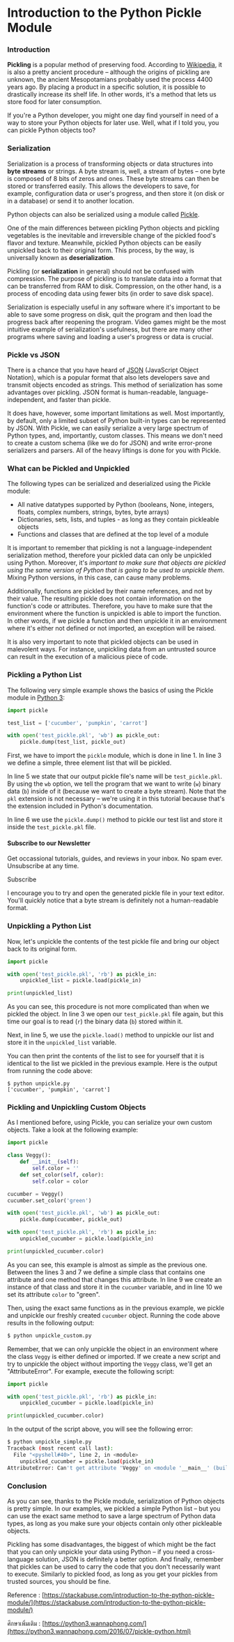 Introduction to the Python Pickle Module
===

### Introduction

**Pickling**  is a popular method of preserving food. According to  [Wikipedia](https://en.wikipedia.org/wiki/Pickling), it is also a pretty ancient procedure – although the origins of pickling are unknown, the ancient Mesopotamians probably used the process 4400 years ago. By placing a product in a specific solution, it is possible to drastically increase its shelf life. In other words, it's a method that lets us store food for later consumption.

If you're a Python developer, you might one day find yourself in need of a way to store your Python objects for later use. Well, what if I told you, you can pickle Python objects too?

### Serialization

Serialization is a process of transforming objects or data structures into  **byte streams**  or strings. A byte stream is, well, a stream of bytes – one byte is composed of 8 bits of zeros and ones. These byte streams can then be stored or transferred easily. This allows the developers to save, for example, configuration data or user's progress, and then store it (on disk or in a database) or send it to another location.

Python objects can also be serialized using a module called  [Pickle](https://docs.python.org/3/library/pickle.html).

One of the main differences between pickling Python objects and pickling vegetables is the inevitable and irreversible change of the pickled food's flavor and texture. Meanwhile, pickled Python objects can be easily unpickled back to their original form. This process, by the way, is universally known as  **deserialization**.

Pickling (or  **serialization**  in general) should not be confused with compression. The purpose of pickling is to translate data into a format that can be transferred from RAM to disk. Compression, on the other hand, is a process of encoding data using fewer bits (in order to save disk space).

Serialization is especially useful in any software where it's important to be able to save some progress on disk, quit the program and then load the progress back after reopening the program. Video games might be the most intuitive example of serialization's usefulness, but there are many other programs where saving and loading a user's progress or data is crucial.

### Pickle vs JSON

There is a chance that you have heard of  [JSON](https://en.wikipedia.org/wiki/JSON)  (JavaScript Object Notation), which is a popular format that also lets developers save and transmit objects encoded as strings. This method of serialization has some advantages over pickling. JSON format is human-readable, language-independent, and faster than pickle.

It does have, however, some important limitations as well. Most importantly, by default, only a limited subset of Python built-in types can be represented by JSON. With Pickle, we can easily serialize a very large spectrum of Python types, and, importantly, custom classes. This means we don't need to create a custom schema (like we do for JSON) and write error-prone serializers and parsers. All of the heavy liftings is done for you with Pickle.

### What can be Pickled and Unpickled

The following types can be serialized and deserialized using the Pickle module:

-   All native datatypes supported by Python (booleans, None, integers, floats, complex numbers, strings, bytes, byte arrays)
-   Dictionaries, sets, lists, and tuples - as long as they contain pickleable objects
-   Functions and classes that are defined at the top level of a module

It is important to remember that pickling is not a language-independent serialization method, therefore your pickled data can only be unpickled using Python. Moreover, it's  _important to make sure that objects are pickled using the same version of Python that is going to be used to unpickle them_. Mixing Python versions, in this case, can cause many problems.

Additionally, functions are pickled by their name references, and not by their value. The resulting pickle does not contain information on the function's code or attributes. Therefore, you have to make sure that the environment where the function is unpickled is able to import the function. In other words, if we pickle a function and then unpickle it in an environment where it's either not defined or not imported, an exception will be raised.

It is also very important to note that pickled objects can be used in malevolent ways. For instance, unpickling data from an untrusted source can result in the execution of a malicious piece of code.

### Pickling a Python List

The following very simple example shows the basics of using the Pickle module in  [Python 3](https://www.python.org/download/releases/3.0/):

```python
import pickle

test_list = ['cucumber', 'pumpkin', 'carrot']

with open('test_pickle.pkl', 'wb') as pickle_out:
    pickle.dump(test_list, pickle_out)
```

First, we have to import the  `pickle`  module, which is done in line 1. In line 3 we define a simple, three element list that will be pickled.

In line 5 we state that our output pickle file's name will be  `test_pickle.pkl`. By using the  `wb`  option, we tell the program that we want to write (`w`) binary data (`b`) inside of it (because we want to create a byte stream). Note that the  `pkl`  extension is not necessary – we're using it in this tutorial because that's the extension included in Python's documentation.

In line 6 we use the  `pickle.dump()`  method to pickle our test list and store it inside the  `test_pickle.pkl`  file.

#### Subscribe to our Newsletter

Get occassional tutorials, guides, and reviews in your inbox. No spam ever. Unsubscribe at any time.

Subscribe

I encourage you to try and open the generated pickle file in your text editor. You'll quickly notice that a byte stream is definitely not a human-readable format.

### Unpickling a Python List

Now, let's unpickle the contents of the test pickle file and bring our object back to its original form.

```python
import pickle

with open('test_pickle.pkl', 'rb') as pickle_in:
    unpickled_list = pickle.load(pickle_in)

print(unpickled_list)
```

As you can see, this procedure is not more complicated than when we pickled the object. In line 3 we open our  `test_pickle.pkl`  file again, but this time our goal is to read (`r`) the binary data (`b`) stored within it.

Next, in line 5, we use the  `pickle.load()`  method to unpickle our list and store it in the  `unpickled_list`  variable.

You can then print the contents of the list to see for yourself that it is identical to the list we pickled in the previous example. Here is the output from running the code above:

```
$ python unpickle.py
['cucumber', 'pumpkin', 'carrot']
```

### Pickling and Unpickling Custom Objects

As I mentioned before, using Pickle, you can serialize your own custom objects. Take a look at the following example:

```python
import pickle

class Veggy():
    def __init__(self):
        self.color = ''
    def set_color(self, color):
        self.color = color

cucumber = Veggy()
cucumber.set_color('green')

with open('test_pickle.pkl', 'wb') as pickle_out:
    pickle.dump(cucumber, pickle_out)

with open('test_pickle.pkl', 'rb') as pickle_in:
    unpickled_cucumber = pickle.load(pickle_in)

print(unpickled_cucumber.color)

```

As you can see, this example is almost as simple as the previous one. Between the lines 3 and 7 we define a simple class that contains one attribute and one method that changes this attribute. In line 9 we create an instance of that class and store it in the  `cucumber`  variable, and in line 10 we set its attribute  `color`  to "green".

Then, using the exact same functions as in the previous example, we pickle and unpickle our freshly created  `cucumber`  object. Running the code above results in the following output:

```sh
$ python unpickle_custom.py
```

Remember, that we can only unpickle the object in an environment where the class  `Veggy`  is either defined or imported. If we create a new script and try to unpickle the object without importing the  `Veggy`  class, we'll get an "AttributeError". For example, execute the following script:

```python
import pickle

with open('test_pickle.pkl', 'rb') as pickle_in:
    unpickled_cucumber = pickle.load(pickle_in)

print(unpickled_cucumber.color)
```

In the output of the script above, you will see the following error:

```sh
$ python unpickle_simple.py
Traceback (most recent call last):
  File "<pyshell#40>", line 2, in <module>
    unpickled_cucumber = pickle.load(pickle_in)
AttributeError: Can't get attribute 'Veggy' on <module '__main__' (built-in)>
```

### Conclusion

As you can see, thanks to the Pickle module, serialization of Python objects is pretty simple. In our examples, we pickled a simple Python list – but you can use the exact same method to save a large spectrum of Python data types, as long as you make sure your objects contain only other pickleable objects.

Pickling has some disadvantages, the biggest of which might be the fact that you can only unpickle your data using Python – if you need a cross-language solution, JSON is definitely a better option. And finally, remember that pickles can be used to carry the code that you don't necessarily want to execute. Similarly to pickled food, as long as you get your pickles from trusted sources, you should be fine.

Reference : [https://stackabuse.com/introduction-to-the-python-pickle-module/](https://stackabuse.com/introduction-to-the-python-pickle-module/)

ศึกษาเพิ่มเติม : [https://python3.wannaphong.com/](https://python3.wannaphong.com/2016/07/pickle-python.html)
<!--stackedit_data:
eyJoaXN0b3J5IjpbLTEyMTk1OTEyNjgsLTg3MDg4NzY5MSwtMT
EzMzI1MTY0OV19
-->